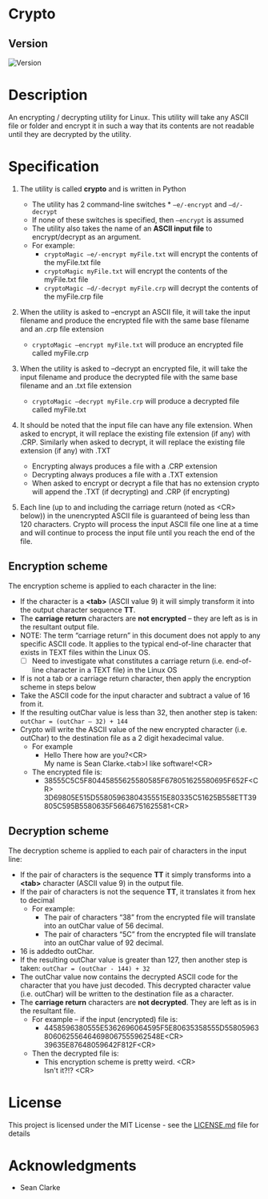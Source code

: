 # Crypto 
## Version
![Version](https://img.shields.io/badge/Release-v0.5-blue)

# Description

An encrypting / decrypting utility for Linux. This utility will take any
ASCII file or folder and encrypt it in such a way that its contents are
not readable until they are decrypted by the utility.

# Specification 
1. The utility is called **crypto** and is written in Python 
    *   The utility has 2 command-line switches 
            *  `–e/-encrypt` and `–d/-decrypt` 
    *   If none of these switches is specified, then `–encrypt` is assumed 
    *   The utility also takes the name of an **ASCII input file** to 
        encrypt/decrypt as an argument.
    *   For example: 
           * `cryptoMagic –e/-encrypt myFile.txt` will encrypt the contents of the myFile.txt file 
           * `cryptoMagic myFile.txt` will encrypt the contents of the myFile.txt file 
           * `cryptoMagic –d/-decrypt myFile.crp` will decrypt the contents of the myFile.crp file

2.  When the utility is asked to –encrypt an ASCII file, it will take the 
    input filename and produce the encrypted file with the same base filename
    and an .crp file extension
    *   `cryptoMagic –encrypt myFile.txt` will produce an encrypted file called myFile.crp

3.  When the utility is asked to –decrypt an encrypted file, it will take 
    the input filename and produce the decrypted file with the same base filename 
    and an .txt file extension
    *   `cryptoMagic –decrypt myFile.crp` will produce a decrypted file called myFile.txt

4.  It should be noted that the input file can have any file extension. When asked to encrypt, 
    it will replace the existing file extension (if any) with .CRP. 
    Similarly when asked to decrypt, it will replace the existing file extension (if any) with .TXT
    *   Encrypting always produces a file with a .CRP extension
    *   Decrypting always produces a file with a .TXT extension
    *   When asked to encrypt or decrypt a file that has no extension crypto 
        will append the .TXT (if decrypting) and .CRP (if encrypting)
5.  Each line (up to and including the carriage return (noted as <CR\> below)) 
    in the unencrypted ASCII file is guaranteed of being less than 120 characters. 
    Crypto will process the input ASCII file one line at a time 
    and will continue to process the input file until you reach the end of the file. 
    
## Encryption scheme ##
The encryption scheme is applied to each character in the line:
*   If the character is a **\<tab\>** (ASCII value 9) it will simply transform it into the output character sequence **TT**.
*   The **carriage return** characters are **not encrypted** – they are left as is in the resultant output file. 
*   NOTE: The term “carriage return” in this document does not apply to any specific ASCII code.
    It applies to the typical end-of-line character that exists in TEXT files within the Linux OS.
    - [ ]   Need to investigate what constitutes a carriage return 
            (i.e. end-of-line character in a TEXT file) in the Linux OS
*   If is not a tab or a carriage return character, then apply the encryption scheme in steps below
*   Take the ASCII code for the input character and subtract a value of 16 from it.
*   If the resulting outChar value is less than 32, then another step is taken: `outChar = (outChar – 32) + 144`
*   Crypto will write the ASCII value of the new encrypted character
    (i.e. outChar) to the destination file as a 2 digit hexadecimal value. 
    *   For example 
        *   Hello There how are you?<CR\><br>
            My name is Sean Clarke.<tab\>I like software!\<CR\>
    *   The encrypted file is:
        *   38555C5C5F80445855625580585F678051625580695F652F<CR\><br>
            3D69805E515D55805963804355515E80335C51625B558ETT39805C595B5580635F56646751625581<CR\>
                    
## Decryption scheme ##
The decryption scheme is applied to each pair of characters in the input line:
*   If the pair of characters is the sequence **TT** 
    it simply transforms into a **<tab\>** character (ASCII value 9) in the output file.
*   If the pair of characters is not the sequence **TT**, it translates it from hex to decimal 
    *  For example:
        *   The pair of characters “38” from the encrypted file will translate into an outChar value of 56 decimal.
        *   The pair of characters “5C” from the encrypted file will translate into an outChar value of 92 decimal. 
*   16 is addedto outChar. 
*   If the resulting outChar value is greater than 127, 
    then another step is taken: `outChar = (outChar - 144) + 32` 
*   The outChar value now contains the decrypted ASCII code for the character that you have just decoded. 
    This decrypted character value (i.e. outChar) will be written to the destination file as a character. 
*   The **carriage return** characters are **not decrypted**. They are left as is in the resultant file. 
    *   For example – if the input (encrypted) file is:
        *   4458596380555E5362696064595F5E80635358555D55805963806062556464698067555962548E<CR\><br>
            39635E87648059642F812F<CR\> 
    *   Then the decrypted file is: 
        *   This encryption scheme is pretty weird. <CR\><br>
            Isn't it?!? <CR\> 

# License
This project is licensed under the MIT License - see the
[LICENSE.md](LICENSE.md) file for details

# Acknowledgments
*   Sean Clarke

